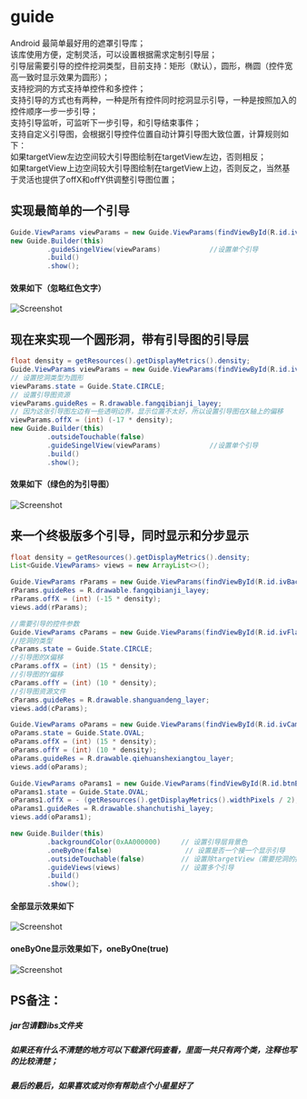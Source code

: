 # guide
Android 最简单最好用的遮罩引导库；  
该库使用方便，定制灵活，可以设置根据需求定制引导层；  
引导层需要引导的控件挖洞类型，目前支持：矩形（默认），圆形，椭圆（控件宽高一致时显示效果为圆形）；  
支持挖洞的方式支持单控件和多控件；    
支持引导的方式也有两种，一种是所有控件同时挖洞显示引导，一种是按照加入的控件顺序一步一步引导；    
支持引导监听，可监听下一步引导，和引导结束事件；  
支持自定义引导图，会根据引导控件位置自动计算引导图大致位置，计算规则如下：  
如果targetView左边空间较大引导图绘制在targetView左边，否则相反；  
如果targetView上边空间较大引导图绘制在targetView上边，否则反之，当然基于灵活也提供了offX和offY供调整引导图位置；       
## 实现最简单的一个引导
```java
Guide.ViewParams viewParams = new Guide.ViewParams(findViewById(R.id.ivBack));
new Guide.Builder(this)
         .guideSingelView(viewParams)            //设置单个引导
         .build()
         .show();
```
#### 效果如下（忽略红色文字）
![Screenshot](https://github.com/15018777629/guide/blob/master/screens/screenshot1.jpg)
## 现在来实现一个圆形洞，带有引导图的引导层
```java
float density = getResources().getDisplayMetrics().density;
Guide.ViewParams viewParams = new Guide.ViewParams(findViewById(R.id.ivBack));
// 设置挖洞类型为圆形
viewParams.state = Guide.State.CIRCLE;
// 设置引导图资源
viewParams.guideRes = R.drawable.fangqibianji_layey;
// 因为这张引导图左边有一些透明边界，显示位置不太好，所以设置引导图在X轴上的偏移
viewParams.offX = (int) (-17 * density);
new Guide.Builder(this)
         .outsideTouchable(false)
         .guideSingelView(viewParams)            //设置单个引导
         .build()
         .show();
```
#### 效果如下（绿色的为引导图）
![Screenshot](https://github.com/15018777629/guide/blob/master/screens/screenshot2.png)

## 来一个终极版多个引导，同时显示和分步显示
```java
float density = getResources().getDisplayMetrics().density;
List<Guide.ViewParams> views = new ArrayList<>();

Guide.ViewParams rParams = new Guide.ViewParams(findViewById(R.id.ivBack));
rParams.guideRes = R.drawable.fangqibianji_layey;
rParams.offX = (int) (-15 * density);
views.add(rParams);

//需要引导的控件参数
Guide.ViewParams cParams = new Guide.ViewParams(findViewById(R.id.ivFlashSwitch));
//挖洞的类型
cParams.state = Guide.State.CIRCLE;
//引导图的X偏移
cParams.offX = (int) (15 * density);
//引导图的Y偏移
cParams.offY = (int) (10 * density);
//引导图资源文件
cParams.guideRes = R.drawable.shanguandeng_layer;
views.add(cParams);

Guide.ViewParams oParams = new Guide.ViewParams(findViewById(R.id.ivCameraSwitch));
oParams.state = Guide.State.OVAL;
oParams.offX = (int) (15 * density);
oParams.offY = (int) (10 * density);
oParams.guideRes = R.drawable.qiehuanshexiangtou_layer;
views.add(oParams);

Guide.ViewParams oParams1 = new Guide.ViewParams(findViewById(R.id.btnBack));
oParams1.state = Guide.State.OVAL;
oParams1.offX = - (getResources().getDisplayMetrics().widthPixels / 2);
oParams1.guideRes = R.drawable.shanchutishi_layey;
views.add(oParams1);

new Guide.Builder(this)
         .backgroundColor(0xAA000000)     // 设置引导层背景色
         .oneByOne(false)                  // 设置是否一个接一个显示引导
         .outsideTouchable(false)         // 设置除targetView（需要挖洞的控件）外是否可以点击
         .guideViews(views)               // 设置多个引导
         .build()
         .show();
```
#### 全部显示效果如下
![Screenshot](https://github.com/15018777629/guide/blob/master/screens/screenshot3.png)

#### oneByOne显示效果如下，oneByOne(true)
![Screenshot](https://github.com/15018777629/guide/blob/master/screens/screenshot4.gif)

## PS备注：
##### jar包请戳libs文件夹
##### 如果还有什么不清楚的地方可以下载源代码查看，里面一共只有两个类，注释也写的比较清楚；          
##### 最后的最后，如果喜欢或对你有帮助点个小星星好了




